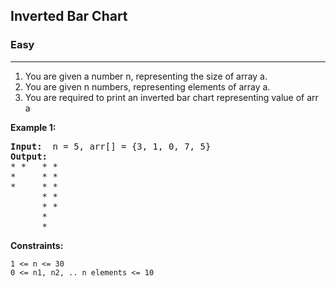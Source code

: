 ## Inverted Bar Chart

### Easy
***

1. You are given a number n, representing the size of array a.
2. You are given n numbers, representing elements of array a.
3. You are required to print an inverted bar chart representing value of arr a

**Example 1:**
<pre>
<b>Input: </b> n = 5, arr[] = {3, 1, 0, 7, 5}
<b>Output: </b> 
* *   * * 
*     * * 
*     * * 
      * * 
      * * 
      *   
      * 
</pre>

**Constraints:**
```
1 <= n <= 30
0 <= n1, n2, .. n elements <= 10
```
